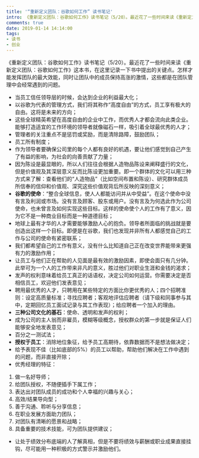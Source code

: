 ```yaml
---
title: '“重新定义团队：谷歌如何工作” 读书笔记'
intro: 《重新定义团队：谷歌如何工作》读书笔记（5/20）。最近花了一些时间来读《重新定义团队：谷歌如何工作》这本书，在这里记录一下书中提出的关键点。怎样才能发挥团队的最大效能，同时让团队中的成员保持高涨的激情，这些都是在团队管理中会经常遇到的问题。 
comments: true
date: 2019-01-14 14:14:00
tags:
- 读书
- 创业
---
```


《重新定义团队：谷歌如何工作》读书笔记（5/20）。最近花了一些时间来读《重新定义团队：谷歌如何工作》这本书，在这里记录一下书中提出的关键点。怎样才能发挥团队的最大效能，同时让团队中的成员保持高涨的激情，这些都是在团队管理中会经常遇到的问题。 

* 当员工信任领导层的时候，会达到企业的利益最大化；
* 以谷歌为代表的管理方式，我们将其称作“高度自由”的方式，员工享有极大的自由。这将是未来的方向；
* 这些全球精英希望在高度自由的企业中工作，而优秀人才都会流向此类企业。能够打造适宜的工作环境的领导者就像磁石一样，吸引着全球最优秀的人才；
* 管理者的关注重点不是惩罚或奖励，而是清除路障，鼓励团队；
* 员工所有制度；
* 作为领导者要确保公司里的每个人都有良好的机遇，要让他们感觉到自己产生了有益的影响，为社会的向善贡献了力量；
* 因为陈设是最显眼的，所以人们往往会根据人造物品陈设来阐释盛行的文化，但是价值观及其深层意义反而比陈设更加重要。即一个群体的文化可以用三种方式来了解：查看他们的“人造物品”（比如空间布置和陈设）、研究群体成员所信奉的信仰和价值观、深究这些价值观背后所反映的深刻意义；
* **谷歌的使命**：“整合全球信息，使人人都能访问并从中受益”。在这个使命中没有言及利润或市场。没有言及顾客、股东或用户。没有言及为何选此作为公司使命，也未曾言及如何实现这些目标。这样的使命使个人的工作有了意义，因为它不是一种商业目标而是一种道德目标；
* 地球上最有才华的人才需要能够激励人心的抱负。领导者所面临的挑战就是要创造出这样一个目标。即便是在谷歌，我们也发现并非所有人都感觉自己的工作与公司的使命有紧密联系；
* 我们都希望自己的工作有意义，没有什么比知道自己正在改变世界能带来更强有力的激励作用；
* 让员工与他们正在帮助的人见面是最有效的激励因素，即使会面只有几分钟。此举可为一个人的工作带来非凡的意义，胜过他们对职业生涯和金钱的渴求；
* 发声的权利意味着给员工真正的话语权，决定公司如何运营。你需要决定是否相信员工，欢迎他们发表意见；
* 聘用最优秀的人才，只聘用在某些特定的方面比你更优秀的人；四个招聘准则：设定高质量标准；寻找应聘者；客观地评估应聘者（请下级和同事参与其中，定期回忆员工面试记录与其工作表现）；给应聘者一个加入的理由。
* **三种公司文化的基石**：使命、透明和发声的权利；
* 成为公司的主人翁而非雇员，模糊等级概念，授权群众的第一步就是保证人们能够安全地发表意见；
* 百分之一测试法；
* **授权于员工**：消除地位象征，给予员工高期待，依靠数据而不是想法做决定；
* 给予表现不佳（比如底部的5%）的员工以帮助，帮助他们解决在工作中遇到的问题，而非直接开除；
* 优秀经理的特征：

1. 做一名好导师；
2. 给团队授权，不随便插手下属工作；
3. 表达出对团队成员的成功和个人幸福的兴趣与关心；
4. 高效/结果导向型；
5. 善于沟通、聆听与分享信息；
6. 在职业发展方面助力团队；
7. 对团队有清晰的愿景和战略；
8. 具备重要的技术技能，可为团队提供建议；

* 让处于绩效分布底端的人了解真相，但是不要将绩效与薪酬或职业成果直接挂钩，尽可能用一种积极的方式警示并激励他们。
